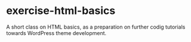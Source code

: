 # exercise-html-basics
 A short class on HTML basics, as a preparation on further codig tutorials towards WordPress theme development.
